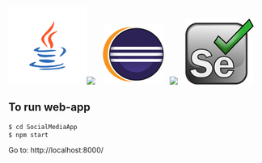 <img src="ReadmeGraphics/java.png" height=155><img src="https://www.selenium.dev/selenium-ide/img/selenium-ide128.png" width=105 />   
<img src="ReadmeGraphics/eclipse.png" width=120/>             <img src="https://upload.wikimedia.org/wikipedia/commons/d/d5/Selenium_Logo.png" width = 111/>   
<img src="ReadmeGraphics/selenium.svg" width=135 />

## To run web-app
```
$ cd SocialMediaApp
$ npm start
```
Go to: http://localhost:8000/
